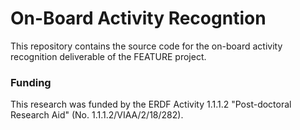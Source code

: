 # On-Board Activity Recogntion

This repository contains the source code for the on-board activity recognition deliverable of the FEATURE project.

### Funding

This research was funded by the ERDF Activity 1.1.1.2 "Post-doctoral Research Aid" (No. 1.1.1.2/VIAA/2/18/282).
